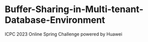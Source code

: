 # Buffer-Sharing-in-Multi-tenant-Database-Environment
ICPC 2023 Online Spring Challenge powered by Huawei
